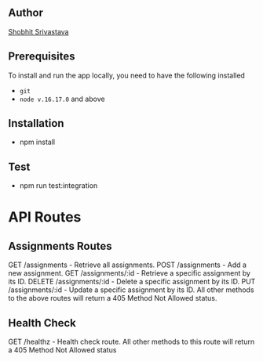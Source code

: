 ## Author

[Shobhit Srivastava](mailto:srivastava.sho@northeastern.edu)

## Prerequisites

To install and run the app locally, you need to have the following installed

- `git`
- `node v.16.17.0` and above

## Installation

- npm install

## Test
- npm run test:integration
# API Routes
## Assignments Routes
GET /assignments - Retrieve all assignments.
POST /assignments - Add a new assignment.
GET /assignments/:id - Retrieve a specific assignment by its ID.
DELETE /assignments/:id - Delete a specific assignment by its ID.
PUT /assignments/:id - Update a specific assignment by its ID.
All other methods to the above routes will return a 405 Method Not Allowed status.
## Health Check
GET /healthz - Health check route.
All other methods to this route will return a 405 Method Not Allowed status
